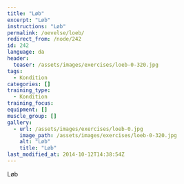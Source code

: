 ```yaml
---
title: "Løb"
excerpt: "Løb"
instructions: "Løb"
permalink: /oevelse/loeb/
redirect_from: /node/242
id: 242
language: da
header:
  teaser: /assets/images/exercises/loeb-0-320.jpg
tags:
  - Kondition
categories: []
training_type: 
  - Kondition
training_focus: 
equipment: []
muscle_group: []
gallery:
  - url: /assets/images/exercises/loeb-0.jpg
    image_path: /assets/images/exercises/loeb-0-320.jpg
    alt: "Løb"
    title: "Løb"
last_modified_at: 2014-10-12T14:38:54Z
---
```


Løb
